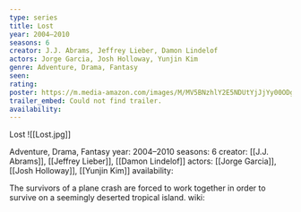 ```yaml
---
type: series
title: Lost
year: 2004–2010
seasons: 6
creator: J.J. Abrams, Jeffrey Lieber, Damon Lindelof
actors: Jorge Garcia, Josh Holloway, Yunjin Kim
genre: Adventure, Drama, Fantasy
seen:
rating: 
poster: https://m.media-amazon.com/images/M/MV5BNzhlY2E5NDUtYjJjYy00ODg3LWFkZWQtYTVmMzU4ZWZmOWJkXkEyXkFqcGdeQXVyNTA4NzY1MzY@._V1_SX300.jpg
trailer_embed: Could not find trailer.
availability:
---
```

Lost
![[Lost.jpg]]

Adventure, Drama, Fantasy
year: 2004–2010
seasons: 6
creator: [[J.J. Abrams]], [[Jeffrey Lieber]], [[Damon Lindelof]]
actors: [[Jorge Garcia]], [[Josh Holloway]], [[Yunjin Kim]]
availability:

The survivors of a plane crash are forced to work together in order to survive on a seemingly deserted tropical island.
wiki: 


